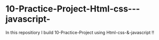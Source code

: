 # 10-Practice-Project-Html-css---javascript-
In this repositiory I build 10-Practice-Project using Html-css-&amp;-javascript !! 
